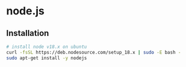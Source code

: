 # node.js

## Installation

```bash
# install node v18.x on ubuntu
curl -fsSL https://deb.nodesource.com/setup_18.x | sudo -E bash -
sudo apt-get install -y nodejs
```
